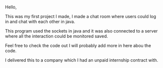 Hello,

This was my first project I made, I made a chat room where users could log in and chat with each other in java.

This program used the sockets in java and it was also connected to a server where all the interaction could be monitored saved.

Feel free to check the code out I will probably add more in here abou the code. 

I delivered this to a company which I had an unpaid internship contract with.
